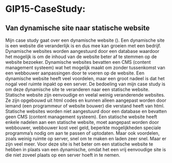 # GIP15-CaseStudy:
## Van dynamische site naar statische website

Mijn case study gaat over een dynamische website ().  Een dynamische site is een website die veranderlijk is en dus mee kan groeien met een bedrijf. Dynamische websites worden aangestuurd door een database waardoor het mogelijk is om de inhoud van de website beter af te stemmen op de website bezoeker. Dynamische websites bevatten een CMS (content management systeem) wat het mogelijk maakt om zonder tussenkomst van een webbouwer aanpassingen door te voeren op de website. Een dynamische website heeft veel voordelen, maar een groot nadeel is dat het nogal veel ruimte inpakt op een server. De bedoeling van mijn case study is om deze dynamische site te veranderen naar een statische website. Statische website zijn eenvoudige en veelal weinig veranderende websites. Ze zijn opgebouwd uit html codes en kunnen alleen aangepast worden door iemand (een programmeur of website bouwer) die verstand heeft van html. Statische websites worden niet aangestuurd door een database en bevatten geen CMS (content management systeem). Een statische website heeft enkele nadelen aan een statische website, moet aangepast worden door webbouwer, webbouwer kost veel geld, beperkte mogelijkheden speciale programma’s nodig om aan te passen of uptodaten. Maar ook voordelen, zoals weinig ruimte op server, snel om te maken en laden zeer snel. Maar er zijn veel meer. Voor deze site is het beter om een statische website te hebben in plaats van een dynamische, omdat het een vrij eenvoudige site is die niet zoveel plaats op een server hoeft in te nemen. 
